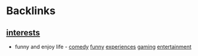 
# Backlinks
## [interests](<interests.md>)
- funny and enjoy life - [comedy](<comedy.md>) [funny](<funny.md>) [experiences](<experiences.md>) [gaming](<gaming.md>) [entertainment](<entertainment.md>)


